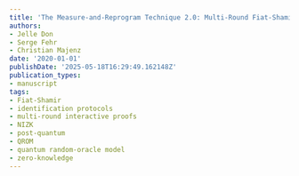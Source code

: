 ```yaml
---
title: 'The Measure-and-Reprogram Technique 2.0: Multi-Round Fiat-Shamir and More'
authors:
- Jelle Don
- Serge Fehr
- Christian Majenz
date: '2020-01-01'
publishDate: '2025-05-18T16:29:49.162148Z'
publication_types:
- manuscript
tags:
- Fiat-Shamir
- identification protocols
- multi-round interactive proofs
- NIZK
- post-quantum
- QROM
- quantum random-oracle model
- zero-knowledge
---
```

